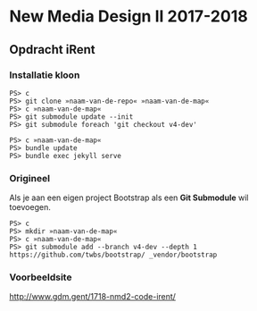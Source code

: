 New Media Design II 2017-2018
=============================

Opdracht iRent
--------------

### Installatie kloon

```
PS> c
PS> git clone »naam-van-de-repo« »naam-van-de-map«
PS> c »naam-van-de-map«
PS> git submodule update --init
PS> git submodule foreach 'git checkout v4-dev'
```


```
PS> c »naam-van-de-map«
PS> bundle update
PS> bundle exec jekyll serve
```

### Origineel

Als je aan een eigen project Bootstrap als een **Git Submodule** wil toevoegen.

```
PS> c
PS> mkdir »naam-van-de-map«
PS> c »naam-van-de-map«
PS> git submodule add --branch v4-dev --depth 1 https://github.com/twbs/bootstrap/ _vendor/bootstrap
```

### Voorbeeldsite

<http://www.gdm.gent/1718-nmd2-code-irent/>